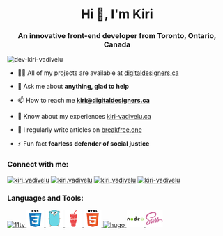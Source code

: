 <h1 align="center">Hi 👋, I'm Kiri</h1>
<h3 align="center">An innovative front-end developer from Toronto, Ontario, Canada</h3>

<p align="left"> <img src="https://komarev.com/ghpvc/?username=dev-kiri-vadivelu&label=Profile%20views&color=0e75b6&style=flat" alt="dev-kiri-vadivelu" /> </p>

- 👨‍💻 All of my projects are available at [digitaldesigners.ca](https://digitaldesigners.ca)

- 💬 Ask me about **anything, glad to help**

- 📫 How to reach me **kiri@digitaldesigners.ca**

- 📄 Know about my experiences [kiri-vadivelu.ca](https://kiri-vadivelu.ca)

- 📝 I regularly write articles on [breakfree.one](https://breakfree.one)

- ⚡ Fun fact **fearless defender of social justice** 

<h3 align="left">Connect with me:</h3>
<p align="left"></p>
<a href="https://instagram.com/kiri_vadivelu" target="blank"><img align="center" src="https://raw.githubusercontent.com/rahuldkjain/github-profile-readme-generator/master/src/images/icons/Social/instagram.svg" alt="kiri_vadivelu" height="30" width="40" /></a>
<a href="https://fb.com/kiri.vadivelu" target="blank"><img align="center" src="https://raw.githubusercontent.com/rahuldkjain/github-profile-readme-generator/master/src/images/icons/Social/facebook.svg" alt="kiri.vadivelu" height="30" width="40" /></a>
<a href="https://twitter.com/kiri_vadivelu" target="blank"><img align="center" src="https://raw.githubusercontent.com/rahuldkjain/github-profile-readme-generator/master/src/images/icons/Social/twitter.svg" alt="kiri_vadivelu" height="30" width="40" /></a>
<a href="https://linkedin.com/in/kiri-vadivelu" target="blank"><img align="center" src="https://raw.githubusercontent.com/rahuldkjain/github-profile-readme-generator/master/src/images/icons/Social/linked-in-alt.svg" alt="kiri-vadivelu" height="30" width="40" /></a>



<h3 align="left">Languages and Tools:</h3>
<p align="left"> <a href="https://www.11ty.dev/" target="_blank" rel="noreferrer"> <img src="https://gist.githubusercontent.com/vivek32ta/c7f7bf583c1fb1c58d89301ea40f37fd/raw/f4c85cce5790758286b8f155ef9a177710b995df/11ty.svg" alt="11ty" width="40" height="40"/> </a> <a href="https://www.w3schools.com/css/" target="_blank" rel="noreferrer"> <img src="https://raw.githubusercontent.com/devicons/devicon/master/icons/css3/css3-original-wordmark.svg" alt="css3" width="40" height="40"/> </a> <a href="https://golang.org" target="_blank" rel="noreferrer"> <img src="https://raw.githubusercontent.com/devicons/devicon/master/icons/go/go-original.svg" alt="go" width="40" height="40"/> </a> <a href="https://gulpjs.com" target="_blank" rel="noreferrer"> <img src="https://raw.githubusercontent.com/devicons/devicon/master/icons/gulp/gulp-plain.svg" alt="gulp" width="40" height="40"/> </a> <a href="https://www.w3.org/html/" target="_blank" rel="noreferrer"> <img src="https://raw.githubusercontent.com/devicons/devicon/master/icons/html5/html5-original-wordmark.svg" alt="html5" width="40" height="40"/> </a> <a href="https://gohugo.io/" target="_blank" rel="noreferrer"> <img src="https://api.iconify.design/logos-hugo.svg" alt="hugo" width="40" height="40"/> </a> <a href="https://nodejs.org" target="_blank" rel="noreferrer"> <img src="https://raw.githubusercontent.com/devicons/devicon/master/icons/nodejs/nodejs-original-wordmark.svg" alt="nodejs" width="40" height="40"/> </a> <a href="https://sass-lang.com" target="_blank" rel="noreferrer"> <img src="https://raw.githubusercontent.com/devicons/devicon/master/icons/sass/sass-original.svg" alt="sass" width="40" height="40"/> </a> </p>
